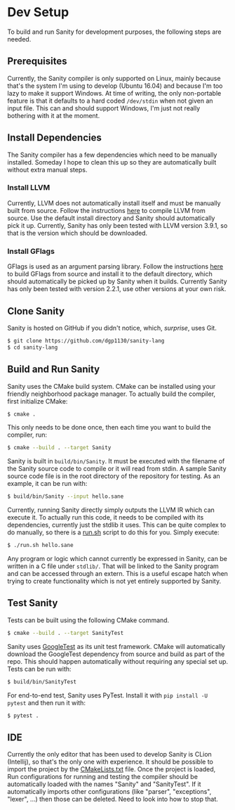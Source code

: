 # Dev Setup

To build and run Sanity for development purposes, the following steps are needed.

## Prerequisites

Currently, the Sanity compiler is only supported on Linux, mainly because that's the system I'm using to develop (Ubuntu
16.04) and because I'm too lazy to make it support Windows. At time of writing, the only non-portable feature is that it
defaults to a hard coded `/dev/stdin` when not given an input file. This can and should support Windows, I'm just not
really bothering with it at the moment.

## Install Dependencies

The Sanity compiler has a few dependencies which need to be manually installed. Someday I hope to clean this up so they
are automatically built without extra manual steps.

### Install LLVM

Currently, LLVM does not automatically install itself and must be manually built from source. Follow the instructions
[here](https://github.com/abenkhadra/llvm-pass-tutorial) to compile LLVM from source. Use the default install directory
and Sanity should automatically pick it up. Currently, Sanity has only been tested with LLVM version 3.9.1, so that is
the version which should be downloaded.

### Install GFlags

GFlags is used as an argument parsing library. Follow the instructions
[here](https://github.com/gflags/gflags/blob/master/INSTALL.md) to build GFlags from source and install it to the
default directory, which should automatically be picked up by Sanity when it builds. Currently Sanity has only been
tested with version 2.2.1, use other versions at your own risk.

## Clone Sanity

Sanity is hosted on GitHub if you didn't notice, which, *surprise*, uses Git.

```bash
$ git clone https://github.com/dgp1130/sanity-lang
$ cd sanity-lang
```

## Build and Run Sanity

Sanity uses the CMake build system. CMake can be installed using your friendly neighborhood package manager. To actually
build the compiler, first initialize CMake:

```bash
$ cmake .
```

This only needs to be done once, then each time you want to build the compiler, run:

```bash
$ cmake --build . --target Sanity
```

Sanity is built in `build/bin/Sanity`. It must be executed with the filename of the Sanity source code to compile or it
will read from stdin. A sample Sanity source code file is in the root directory of the repository for testing. As an
example, it can be run with:

```bash
$ build/bin/Sanity --input hello.sane
```

Currently, running Sanity directly simply outputs the LLVM IR which can execute it. To actually run this code, it needs
to be compiled with its dependencies, currently just the stdlib it uses. This can be quite complex to do manually, so
there is a [run.sh](../run.sh) script to do this for you. Simply execute:

```bash
$ ./run.sh hello.sane
```

Any program or logic which cannot currently be expressed in Sanity, can be written in a C file under `stdlib/`. That
will be linked to the Sanity program and can be accessed through an extern. This is a useful escape hatch when trying to
create functionality which is not yet entirely supported by Sanity.

## Test Sanity

Tests can be built using the following CMake command.

```bash
$ cmake --build . --target SanityTest
```

Sanity uses [GoogleTest](https://github.com/google/googletest) as its unit test framework. CMake will automatically
download the GoogleTest dependency from source and build as part of the repo. This should happen automatically without
requiring any special set up. Tests can be run with:

```bash
$ build/bin/SanityTest
```

For end-to-end test, Sanity uses PyTest. Install it with `pip install -U pytest` and then run it with:

```bash
$ pytest .
```

## IDE

Currently the only editor that has been used to develop Sanity is CLion (Intellij), so that's the only one with
experience. It should be possible to import the project by the
[CMakeLists.txt](https://github.com/dgp1130/sanity-lang/blob/master/CMakeLists.txt) file. Once the project is loaded,
Run configurations for running and testing the compiler should be automatically loaded with the names "Sanity" and
"SanityTest". If it automatically imports other configurations (like "parser", "exceptions", "lexer", ...) then those
can be deleted. Need to look into how to stop that.